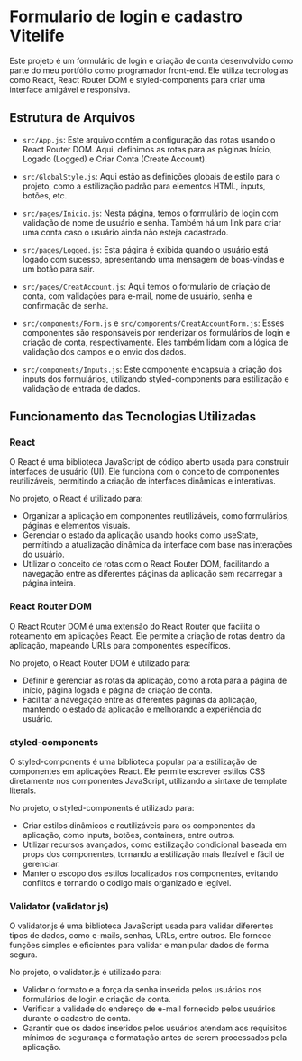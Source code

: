# Formulario de login e cadastro Vitelife

Este projeto é um formulário de login e criação de conta desenvolvido como parte do meu portfólio como programador front-end. Ele utiliza tecnologias como React, React Router DOM e styled-components para criar uma interface amigável e responsiva.

## Estrutura de Arquivos

- `src/App.js`: Este arquivo contém a configuração das rotas usando o React Router DOM. Aqui, definimos as rotas para as páginas Início, Logado (Logged) e Criar Conta (Create Account).

- `src/GlobalStyle.js`: Aqui estão as definições globais de estilo para o projeto, como a estilização padrão para elementos HTML, inputs, botões, etc.

- `src/pages/Inicio.js`: Nesta página, temos o formulário de login com validação de nome de usuário e senha. Também há um link para criar uma conta caso o usuário ainda não esteja cadastrado.

- `src/pages/Logged.js`: Esta página é exibida quando o usuário está logado com sucesso, apresentando uma mensagem de boas-vindas e um botão para sair.

- `src/pages/CreatAccount.js`: Aqui temos o formulário de criação de conta, com validações para e-mail, nome de usuário, senha e confirmação de senha.

- `src/components/Form.js` e `src/components/CreatAccountForm.js`: Esses componentes são responsáveis por renderizar os formulários de login e criação de conta, respectivamente. Eles também lidam com a lógica de validação dos campos e o envio dos dados.

- `src/components/Inputs.js`: Este componente encapsula a criação dos inputs dos formulários, utilizando styled-components para estilização e validação de entrada de dados.

## Funcionamento das Tecnologias Utilizadas

### React

O React é uma biblioteca JavaScript de código aberto usada para construir interfaces de usuário (UI). Ele funciona com o conceito de componentes reutilizáveis, permitindo a criação de interfaces dinâmicas e interativas.

No projeto, o React é utilizado para:

- Organizar a aplicação em componentes reutilizáveis, como formulários, páginas e elementos visuais.
- Gerenciar o estado da aplicação usando hooks como useState, permitindo a atualização dinâmica da interface com base nas interações do usuário.
- Utilizar o conceito de rotas com o React Router DOM, facilitando a navegação entre as diferentes páginas da aplicação sem recarregar a página inteira.

### React Router DOM

O React Router DOM é uma extensão do React Router que facilita o roteamento em aplicações React. Ele permite a criação de rotas dentro da aplicação, mapeando URLs para componentes específicos.

No projeto, o React Router DOM é utilizado para:

- Definir e gerenciar as rotas da aplicação, como a rota para a página de início, página logada e página de criação de conta.
- Facilitar a navegação entre as diferentes páginas da aplicação, mantendo o estado da aplicação e melhorando a experiência do usuário.

### styled-components

O styled-components é uma biblioteca popular para estilização de componentes em aplicações React. Ele permite escrever estilos CSS diretamente nos componentes JavaScript, utilizando a sintaxe de template literals.

No projeto, o styled-components é utilizado para:

- Criar estilos dinâmicos e reutilizáveis para os componentes da aplicação, como inputs, botões, containers, entre outros.
- Utilizar recursos avançados, como estilização condicional baseada em props dos componentes, tornando a estilização mais flexível e fácil de gerenciar.
- Manter o escopo dos estilos localizados nos componentes, evitando conflitos e tornando o código mais organizado e legível.

### Validator (validator.js)

O validator.js é uma biblioteca JavaScript usada para validar diferentes tipos de dados, como e-mails, senhas, URLs, entre outros. Ele fornece funções simples e eficientes para validar e manipular dados de forma segura.

No projeto, o validator.js é utilizado para:

- Validar o formato e a força da senha inserida pelos usuários nos formulários de login e criação de conta.
- Verificar a validade do endereço de e-mail fornecido pelos usuários durante o cadastro de conta.
- Garantir que os dados inseridos pelos usuários atendam aos requisitos mínimos de segurança e formatação antes de serem processados pela aplicação.

